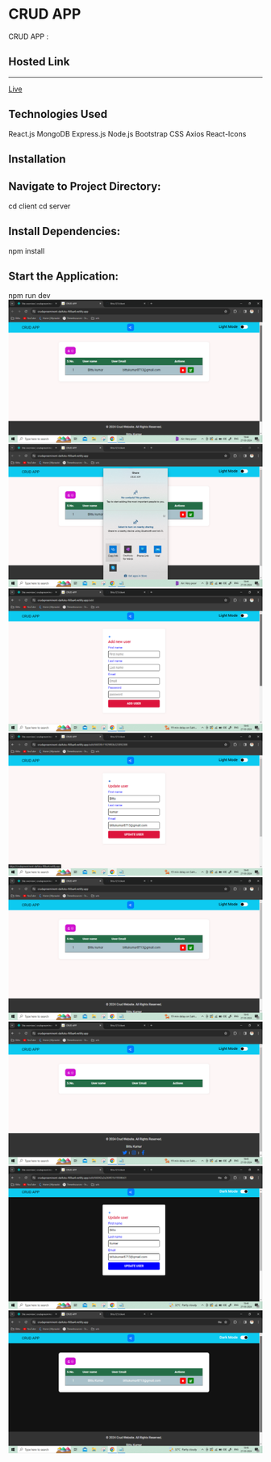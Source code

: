 # <h1>CRUD APP</h1>
CRUD APP : 
<h2>Hosted Link</h2>
<hr>
<a href="https://crudapreeminent-daifuku-f68aa4.netlify.app/">Live</a>
<h2>Technologies Used</h2>
React.js
MongoDB
Express.js
Node.js
Bootstrap
CSS
Axios
React-Icons

<h2>Installation</h2>
<h2>Navigate to Project Directory:</h2>
cd client
cd server
<h2>Install Dependencies:</h2>
npm install
<h2>Start the Application:</h2>
npm run dev

<img src="https://github.com/Bittu121/client/blob/main/1.png">
<img src="https://github.com/Bittu121/client/blob/main/2.png">
<img src="https://github.com/Bittu121/client/blob/main/3.png">
<img src="https://github.com/Bittu121/client/blob/main/4.png">
<img src="https://github.com/Bittu121/client/blob/main/5.png">
<img src="https://github.com/Bittu121/client/blob/main/6.png">
<img src="https://github.com/Bittu121/client/blob/main/7.png">
<img src="https://github.com/Bittu121/client/blob/main/9.png">
